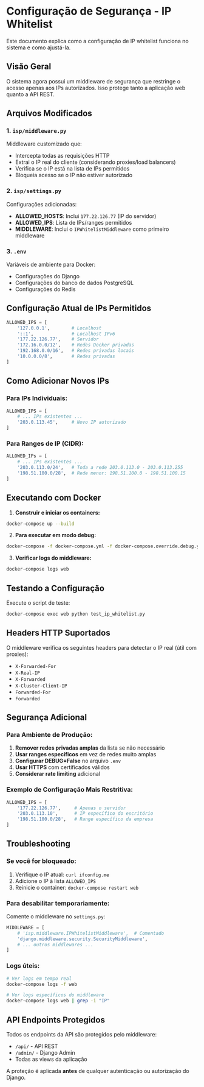 # Configuração de Segurança - IP Whitelist

Este documento explica como a configuração de IP whitelist funciona no sistema e como ajustá-la.

## Visão Geral

O sistema agora possui um middleware de segurança que restringe o acesso apenas aos IPs autorizados. Isso protege tanto a aplicação web quanto a API REST.

## Arquivos Modificados

### 1. `isp/middleware.py`
Middleware customizado que:
- Intercepta todas as requisições HTTP
- Extrai o IP real do cliente (considerando proxies/load balancers)
- Verifica se o IP está na lista de IPs permitidos
- Bloqueia acesso se o IP não estiver autorizado

### 2. `isp/settings.py`
Configurações adicionadas:
- **ALLOWED_HOSTS**: Inclui `177.22.126.77` (IP do servidor)
- **ALLOWED_IPS**: Lista de IPs/ranges permitidos
- **MIDDLEWARE**: Inclui o `IPWhitelistMiddleware` como primeiro middleware

### 3. `.env`
Variáveis de ambiente para Docker:
- Configurações do Django
- Configurações do banco de dados PostgreSQL
- Configurações do Redis

## Configuração Atual de IPs Permitidos

```python
ALLOWED_IPS = [
    '127.0.0.1',        # Localhost
    '::1',              # Localhost IPv6
    '177.22.126.77',    # Servidor
    '172.16.0.0/12',    # Redes Docker privadas
    '192.168.0.0/16',   # Redes privadas locais
    '10.0.0.0/8',       # Redes privadas
]
```

## Como Adicionar Novos IPs

### Para IPs Individuais:
```python
ALLOWED_IPS = [
    # ... IPs existentes ...
    '203.0.113.45',     # Novo IP autorizado
]
```

### Para Ranges de IP (CIDR):
```python
ALLOWED_IPs = [
    # ... IPs existentes ...
    '203.0.113.0/24',   # Toda a rede 203.0.113.0 - 203.0.113.255
    '198.51.100.0/28',  # Rede menor: 198.51.100.0 - 198.51.100.15
]
```

## Executando com Docker

1. **Construir e iniciar os containers:**
```bash
docker-compose up --build
```

2. **Para executar em modo debug:**
```bash
docker-compose -f docker-compose.yml -f docker-compose.override.debug.yml up --build
```

3. **Verificar logs do middleware:**
```bash
docker-compose logs web
```

## Testando a Configuração

Execute o script de teste:
```bash
docker-compose exec web python test_ip_whitelist.py
```

## Headers HTTP Suportados

O middleware verifica os seguintes headers para detectar o IP real (útil com proxies):
- `X-Forwarded-For`
- `X-Real-IP`
- `X-Forwarded`
- `X-Cluster-Client-IP`
- `Forwarded-For`
- `Forwarded`

## Segurança Adicional

### Para Ambiente de Produção:
1. **Remover redes privadas amplas** da lista se não necessário
2. **Usar ranges específicos** em vez de redes muito amplas
3. **Configurar DEBUG=False** no arquivo `.env`
4. **Usar HTTPS** com certificados válidos
5. **Considerar rate limiting** adicional

### Exemplo de Configuração Mais Restritiva:
```python
ALLOWED_IPS = [
    '177.22.126.77',     # Apenas o servidor
    '203.0.113.10',      # IP específico do escritório
    '198.51.100.0/28',   # Range específico da empresa
]
```

## Troubleshooting

### Se você for bloqueado:
1. Verifique o IP atual: `curl ifconfig.me`
2. Adicione o IP à lista `ALLOWED_IPS`
3. Reinicie o container: `docker-compose restart web`

### Para desabilitar temporariamente:
Comente o middleware no `settings.py`:
```python
MIDDLEWARE = [
    # 'isp.middleware.IPWhitelistMiddleware',  # Comentado
    'django.middleware.security.SecurityMiddleware',
    # ... outros middlewares ...
]
```

### Logs úteis:
```bash
# Ver logs em tempo real
docker-compose logs -f web

# Ver logs específicos do middleware
docker-compose logs web | grep -i "IP"
```

## API Endpoints Protegidos

Todos os endpoints da API são protegidos pelo middleware:
- `/api/` - API REST
- `/admin/` - Django Admin
- Todas as views da aplicação

A proteção é aplicada **antes** de qualquer autenticação ou autorização do Django.